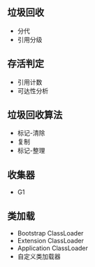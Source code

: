 ## 垃圾回收

- 分代
- 引用分级

## 存活判定

- 引用计数
- 可达性分析

## 垃圾回收算法

- 标记-清除
- 复制
- 标记-整理

## 收集器

- G1

## 类加载

- Bootstrap ClassLoader
- Extension ClassLoader
- Application ClassLoader
- 自定义类加载器